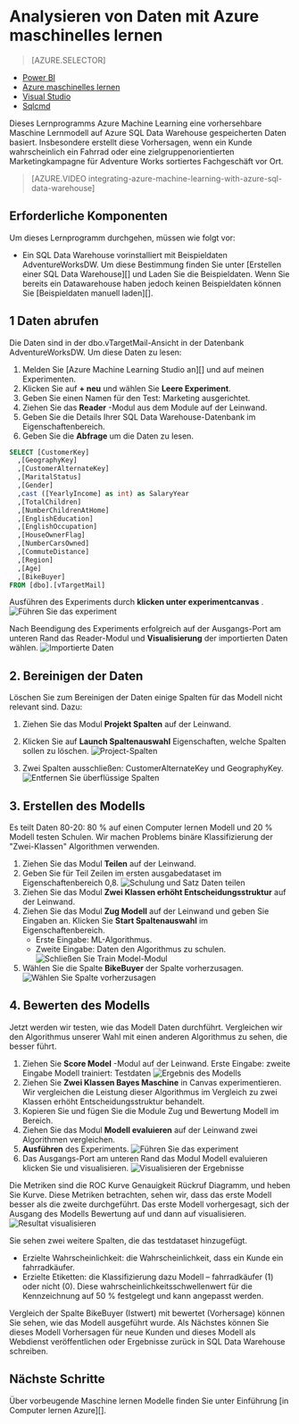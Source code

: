<properties
   pageTitle="Analysieren von Daten mit Azure Machine Learning | Microsoft Azure"
   description="Verwenden Sie Azure Machine Learning eine vorhersehbare Maschine Lernmodell auf Azure SQL Data Warehouse gespeicherten Daten basiert."
   services="sql-data-warehouse"
   documentationCenter="NA"
   authors="kevinvngo"
   manager="barbkess"
   editor=""/>

<tags
   ms.service="sql-data-warehouse"
   ms.devlang="NA"
   ms.topic="get-started-article"
   ms.tgt_pltfrm="NA"
   ms.workload="data-services"
   ms.date="09/14/2016"
   ms.author="kevin;barbkess;sonyama"/>

# <a name="analyze-data-with-azure-machine-learning"></a>Analysieren von Daten mit Azure maschinelles lernen

> [AZURE.SELECTOR]
- [Power BI](sql-data-warehouse-get-started-visualize-with-power-bi.md)
- [Azure maschinelles lernen](sql-data-warehouse-get-started-analyze-with-azure-machine-learning.md)
- [Visual Studio](sql-data-warehouse-query-visual-studio.md)
- [Sqlcmd](sql-data-warehouse-get-started-connect-sqlcmd.md) 

Dieses Lernprogramms Azure Machine Learning eine vorhersehbare Maschine Lernmodell auf Azure SQL Data Warehouse gespeicherten Daten basiert. Insbesondere erstellt diese Vorhersagen, wenn ein Kunde wahrscheinlich ein Fahrrad oder eine zielgruppenorientierten Marketingkampagne für Adventure Works sortiertes Fachgeschäft vor Ort.

> [AZURE.VIDEO integrating-azure-machine-learning-with-azure-sql-data-warehouse]


## <a name="prerequisites"></a>Erforderliche Komponenten
Um dieses Lernprogramm durchgehen, müssen wie folgt vor:

- Ein SQL Data Warehouse vorinstalliert mit Beispieldaten AdventureWorksDW. Um diese Bestimmung finden Sie unter [Erstellen einer SQL Data Warehouse][] und Laden Sie die Beispieldaten. Wenn Sie bereits ein Datawarehouse haben jedoch keinen Beispieldaten können Sie [Beispieldaten manuell laden][].

## <a name="1-get-data"></a>1 Daten abrufen
Die Daten sind in der dbo.vTargetMail-Ansicht in der Datenbank AdventureWorksDW. Um diese Daten zu lesen:

1. Melden Sie [Azure Machine Learning Studio an][] und auf meinen Experimenten.
2. Klicken Sie auf **+ neu** und wählen Sie **Leere Experiment**.
3. Geben Sie einen Namen für den Test: Marketing ausgerichtet.
4. Ziehen Sie das **Reader** -Modul aus dem Module auf der Leinwand.
5. Geben Sie die Details Ihrer SQL Data Warehouse-Datenbank im Eigenschaftenbereich.
6. Geben Sie die **Abfrage** um die Daten zu lesen.

```sql
SELECT [CustomerKey]
  ,[GeographyKey]
  ,[CustomerAlternateKey]
  ,[MaritalStatus]
  ,[Gender]
  ,cast ([YearlyIncome] as int) as SalaryYear
  ,[TotalChildren]
  ,[NumberChildrenAtHome]
  ,[EnglishEducation]
  ,[EnglishOccupation]
  ,[HouseOwnerFlag]
  ,[NumberCarsOwned]
  ,[CommuteDistance]
  ,[Region]
  ,[Age]
  ,[BikeBuyer]
FROM [dbo].[vTargetMail]
```

Ausführen des Experiments durch **klicken unter experimentcanvas** .
![Führen Sie das experiment][1]


Nach Beendigung des Experiments erfolgreich auf der Ausgangs-Port am unteren Rand das Reader-Modul und **Visualisierung** der importierten Daten wählen.
![Importierte Daten][3]


## <a name="2-clean-the-data"></a>2. Bereinigen der Daten
Löschen Sie zum Bereinigen der Daten einige Spalten für das Modell nicht relevant sind. Dazu:

1. Ziehen Sie das Modul **Projekt Spalten** auf der Leinwand.
2. Klicken Sie auf **Launch Spaltenauswahl** Eigenschaften, welche Spalten sollen zu löschen.
![Project-Spalten][4]

3. Zwei Spalten ausschließen: CustomerAlternateKey und GeographyKey.
![Entfernen Sie überflüssige Spalten][5]


## <a name="3-build-the-model"></a>3. Erstellen des Modells
Es teilt Daten 80-20: 80 % auf einen Computer lernen Modell und 20 % Modell testen Schulen. Wir machen Problems binäre Klassifizierung der "Zwei-Klassen" Algorithmen verwenden.

1. Ziehen Sie das Modul **Teilen** auf der Leinwand.
2. Geben Sie für Teil Zeilen im ersten ausgabedataset im Eigenschaftenbereich 0,8.
![Schulung und Satz Daten teilen][6]
3. Ziehen Sie das Modul **Zwei Klassen erhöht Entscheidungsstruktur** auf der Leinwand.
4. Ziehen Sie das Modul **Zug Modell** auf der Leinwand und geben Sie Eingaben an. Klicken Sie **Start Spaltenauswahl** im Eigenschaftenbereich.
      - Erste Eingabe: ML-Algorithmus.
      - Zweite Eingabe: Daten den Algorithmus zu schulen.
![Schließen Sie Train Model-Modul][7]
5. Wählen Sie die Spalte **BikeBuyer** der Spalte vorherzusagen.
![Wählen Sie Spalte vorherzusagen][8]


## <a name="4-score-the-model"></a>4. Bewerten des Modells
Jetzt werden wir testen, wie das Modell Daten durchführt. Vergleichen wir den Algorithmus unserer Wahl mit einen anderen Algorithmus zu sehen, die besser führt.

1. Ziehen Sie **Score Model** -Modul auf der Leinwand.
    Erste Eingabe: zweite Eingabe Modell trainiert: Testdaten ![Ergebnis des Modells][9]
2. Ziehen Sie **Zwei Klassen Bayes Maschine** in Canvas experimentieren. Wir vergleichen die Leistung dieser Algorithmus im Vergleich zu zwei Klassen erhöht Entscheidungsstruktur behandelt.
3. Kopieren Sie und fügen Sie die Module Zug und Bewertung Modell im Bereich.
4. Ziehen Sie das Modul **Modell evaluieren** auf der Leinwand zwei Algorithmen vergleichen.
5. **Ausführen** des Experiments.
![Führen Sie das experiment][10]
6. Das Ausgangs-Port am unteren Rand das Modul Modell evaluieren klicken Sie und visualisieren.
![Visualisieren der Ergebnisse][11]

Die Metriken sind die ROC Kurve Genauigkeit Rückruf Diagramm, und heben Sie Kurve. Diese Metriken betrachten, sehen wir, dass das erste Modell besser als die zweite durchgeführt. Das erste Modell vorhergesagt, sich der Ausgang des Modells Bewertung auf und dann auf visualisieren.
![Resultat visualisieren][12]

Sie sehen zwei weitere Spalten, die das testdataset hinzugefügt.

- Erzielte Wahrscheinlichkeit: die Wahrscheinlichkeit, dass ein Kunde ein fahrradkäufer.
- Erzielte Etiketten: die Klassifizierung dazu Modell – fahrradkäufer (1) oder nicht (0). Diese wahrscheinlichkeitsschwellenwert für die Kennzeichnung auf 50 % festgelegt und kann angepasst werden.

Vergleich der Spalte BikeBuyer (Istwert) mit bewertet (Vorhersage) können Sie sehen, wie das Modell ausgeführt wurde. Als Nächstes können Sie dieses Modell Vorhersagen für neue Kunden und dieses Modell als Webdienst veröffentlichen oder Ergebnisse zurück in SQL Data Warehouse schreiben.

## <a name="next-steps"></a>Nächste Schritte

Über vorbeugende Maschine lernen Modelle finden Sie unter Einführung [in Computer lernen Azure][].

<!--Image references-->
[1]: media/sql-data-warehouse-get-started-analyze-with-azure-machine-learning/img1_reader.png
[2]: media/sql-data-warehouse-get-started-analyze-with-azure-machine-learning/img2_visualize.png
[3]: media/sql-data-warehouse-get-started-analyze-with-azure-machine-learning/img3_readerdata.png
[4]: media/sql-data-warehouse-get-started-analyze-with-azure-machine-learning/img4_projectcolumns.png
[5]: media/sql-data-warehouse-get-started-analyze-with-azure-machine-learning/img5_columnselector.png
[6]: media/sql-data-warehouse-get-started-analyze-with-azure-machine-learning/img6_split.png
[7]: media/sql-data-warehouse-get-started-analyze-with-azure-machine-learning/img7_train.png
[8]: media/sql-data-warehouse-get-started-analyze-with-azure-machine-learning/img8_traincolumnselector.png
[9]: media/sql-data-warehouse-get-started-analyze-with-azure-machine-learning/img9_score.png
[10]: media/sql-data-warehouse-get-started-analyze-with-azure-machine-learning/img10_evaluate.png
[11]: media/sql-data-warehouse-get-started-analyze-with-azure-machine-learning/img11_evalresults.png
[12]: media/sql-data-warehouse-get-started-analyze-with-azure-machine-learning/img12_scoreresults.png


<!--Article references-->
[Azure Machine Learning studio]:https://studio.azureml.net/
[Einführung in Computer lernen Azure]:https://azure.microsoft.com/documentation/articles/machine-learning-what-is-machine-learning/
[Laden Sie Beispieldaten manuell]: sql-data-warehouse-load-sample-databases.md
[Erstellen Sie ein SQL Datawarehouse]: sql-data-warehouse-get-started-provision.md
